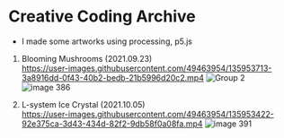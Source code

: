 # Creative Coding Archive
- I made some artworks using processing, p5.js


1. Blooming Mushrooms (2021.09.23)  
https://user-images.githubusercontent.com/49463954/135953713-3a8916dd-0f43-40b2-bedb-21b5996d20c2.mp4
![Group 2](https://user-images.githubusercontent.com/49463954/135953438-364d1d87-72c2-44e1-a0ff-496817cc084d.png)
![image 386](https://user-images.githubusercontent.com/49463954/135953486-6fe5d1f7-e810-4099-b531-8b34d1167e0e.png)

2. L-system Ice Crystal (2021.10.05)  
https://user-images.githubusercontent.com/49463954/135953422-92e375ca-3d43-434d-82f2-9db58f0a08fa.mp4
![image 391](https://user-images.githubusercontent.com/49463954/135953488-05229b05-3fe2-4ef1-836c-b4ae2316cfb6.png)


